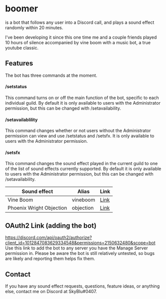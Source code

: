 # boomer
is a bot that follows any user into a Discord call, and plays a sound effect randomly within 20 minutes.

I've been developing it since this one time me and a couple friends played 10 hours of silence accompanied by vine boom with a music bot, a true youtube classic.

## Features
The bot has three commands at the moment.

#### /setstatus
This command turns on or off the main function of the bot, specific to each individual guild. By default it is only available to users with the Administrator permission, but this can be changed with /setavailability.

#### /setavailablility
This command changes whether or not users without the Administrator permission can view and use /setstatus and /setsfx. It is only available to users with the Administrator permission.

#### /setsfx
This command changes the sound effect played in the current guild to one of the list of sound effects currently supported. By default it is only available to users with the Administrator permission, but this can be changed with /setavailability.

Sound effect | Alias    | Link
------------ | -------- | ----
Vine Boom    | vineboom | [Link](https://www.youtube.com/watch?v=829pvBHyG6I)
Phoenix Wright Objection | objection | [Link](https://www.youtube.com/watch?v=829pvBHyG6I)

## OAuth2 Link (adding the bot)
https://discord.com/api/oauth2/authorize?client_id=1012847083629334548&permissions=2150632480&scope=bot
Use this link to add the bot to any server you have the Manage Server permission in. Please be aware the bot is still relatively untested, so bugs are likely and reporting them helps fix them.

## Contact
If you have any sound effect requests, questions, feature ideas, or anything else, contact me on Discord at SkyBlu#0407.
